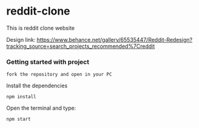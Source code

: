 # reddit-clone
This is reddit clone website

Design link: https://www.behance.net/gallery/65535447/Reddit-Redesign?tracking_source=search_projects_recommended%7Creddit

### Getting started with project
```
fork the repository and open in your PC
```
Install the dependencies
```
npm install
```
Open the terminal and type:
```
npm start
```
